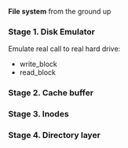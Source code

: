 **File system** from the ground up </br>

### Stage 1. Disk Emulator
Emulate real call to real hard drive:</br>
* write_block
* read_block
  
### Stage 2. Cache buffer
### Stage 3. Inodes
### Stage 4. Directory layer

